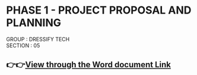 # PHASE 1 - PROJECT PROPOSAL AND PLANNING
GROUP : DRESSIFY TECH<br>
SECTION : 05

## 👉👉[View through the Word document Link](https://1drv.ms/w/c/47b26a047cbae1be/ESRbyvRa5zFGvPjFPlhMgFoBKPge1LaIgPk66otP_Ql8Yw?e=1eRy62)
